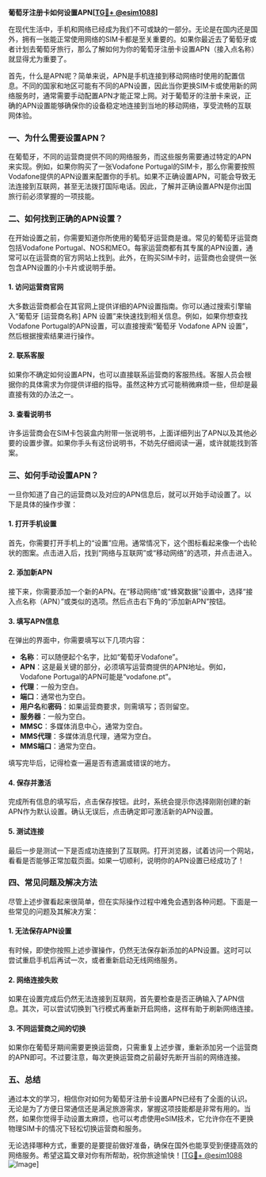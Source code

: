 **葡萄牙注册卡如何设置APN[[TG💪+ @esim1088](https://t.me/s/esim1088)]**

在现代生活中，手机和网络已经成为我们不可或缺的一部分。无论是在国内还是国外，拥有一张能正常使用网络的SIM卡都是至关重要的。如果你最近去了葡萄牙或者计划去葡萄牙旅行，那么了解如何为你的葡萄牙注册卡设置APN（接入点名称）就显得尤为重要了。

首先，什么是APN呢？简单来说，APN是手机连接到移动网络时使用的配置信息。不同的国家和地区可能有不同的APN设置，因此当你更换SIM卡或使用新的网络服务时，通常需要手动配置APN才能正常上网。对于葡萄牙的注册卡来说，正确的APN设置能够确保你的设备稳定地连接到当地的移动网络，享受流畅的互联网体验。

### 一、为什么需要设置APN？

在葡萄牙，不同的运营商提供不同的网络服务，而这些服务需要通过特定的APN来实现。例如，如果你购买了一张Vodafone Portugal的SIM卡，那么你需要按照Vodafone提供的APN设置来配置你的手机。如果不正确设置APN，可能会导致无法连接到互联网，甚至无法拨打国际电话。因此，了解并正确设置APN是你出国旅行前必须掌握的一项技能。

### 二、如何找到正确的APN设置？

在开始设置之前，你需要知道你所使用的葡萄牙运营商是谁。常见的葡萄牙运营商包括Vodafone Portugal、NOS和MEO。每家运营商都有其专属的APN设置，通常可以在运营商的官方网站上找到。此外，在购买SIM卡时，运营商也会提供一张包含APN设置的小卡片或说明手册。

#### 1. 访问运营商官网
大多数运营商都会在其官网上提供详细的APN设置指南。你可以通过搜索引擎输入“葡萄牙 [运营商名称] APN 设置”来快速找到相关信息。例如，如果你想查找Vodafone Portugal的APN设置，可以直接搜索“葡萄牙 Vodafone APN 设置”，然后根据搜索结果进行操作。

#### 2. 联系客服
如果你不确定如何设置APN，也可以直接联系运营商的客服热线。客服人员会根据你的具体需求为你提供详细的指导。虽然这种方式可能稍微麻烦一些，但却是最直接有效的办法之一。

#### 3. 查看说明书
许多运营商会在SIM卡包装盒内附带一张说明书，上面详细列出了APN以及其他必要的设置步骤。如果你手头有这份说明书，不妨先仔细阅读一遍，或许就能找到答案。

### 三、如何手动设置APN？

一旦你知道了自己的运营商以及对应的APN信息后，就可以开始手动设置了。以下是具体的操作步骤：

#### 1. 打开手机设置
首先，你需要打开手机上的“设置”应用。通常情况下，这个图标看起来像一个齿轮状的图案。点击进入后，找到“网络与互联网”或“移动网络”的选项，并点击进入。

#### 2. 添加新APN
接下来，你需要添加一个新的APN。在“移动网络”或“蜂窝数据”设置中，选择“接入点名称（APN）”或类似的选项。然后点击右下角的“添加新APN”按钮。

#### 3. 填写APN信息
在弹出的界面中，你需要填写以下几项内容：
- **名称**：可以随便起个名字，比如“葡萄牙Vodafone”。
- **APN**：这是最关键的部分，必须填写运营商提供的APN地址。例如，Vodafone Portugal的APN可能是“vodafone.pt”。
- **代理**：一般为空白。
- **端口**：通常也为空白。
- **用户名**和**密码**：如果运营商要求，则需填写；否则留空。
- **服务器**：一般为空白。
- **MMSC**：多媒体消息中心，通常为空白。
- **MMS代理**：多媒体消息代理，通常为空白。
- **MMS端口**：通常为空白。

填写完毕后，记得检查一遍是否有遗漏或错误的地方。

#### 4. 保存并激活
完成所有信息的填写后，点击保存按钮。此时，系统会提示你选择刚刚创建的新APN作为默认设置。确认无误后，点击确定即可激活新的APN设置。

#### 5. 测试连接
最后一步是测试一下是否成功连接到了互联网。打开浏览器，试着访问一个网站，看看是否能够正常加载页面。如果一切顺利，说明你的APN设置已经成功了！

### 四、常见问题及解决方法

尽管上述步骤看起来很简单，但在实际操作过程中难免会遇到各种问题。下面是一些常见的问题及其解决方案：

#### 1. 无法保存APN设置
有时候，即使你按照上述步骤操作，仍然无法保存新添加的APN设置。这时可以尝试重启手机后再试一次，或者重新启动无线网络服务。

#### 2. 网络连接失败
如果在设置完成后仍然无法连接到互联网，首先要检查是否正确输入了APN信息。其次，可以尝试切换到飞行模式再重新开启网络，这样有助于刷新网络连接。

#### 3. 不同运营商之间的切换
如果你在葡萄牙期间需要更换运营商，只需重复上述步骤，重新添加另一个运营商的APN即可。不过要注意，每次更换运营商之前最好先断开当前的网络连接。

### 五、总结

通过本文的学习，相信你对如何为葡萄牙注册卡设置APN已经有了全面的认识。无论是为了方便日常通信还是满足旅游需求，掌握这项技能都是非常有用的。当然，如果你觉得手动设置太麻烦，也可以考虑使用eSIM技术，它允许你在不更换物理SIM卡的情况下轻松切换运营商和服务。

无论选择哪种方式，重要的是要提前做好准备，确保在国外也能享受到便捷高效的网络服务。希望这篇文章对你有所帮助，祝你旅途愉快！[[TG💪+ @esim1088](https://t.me/s/esim1088) ![Image](https://i.postimg.cc/4NQfJmqS/Snipaste-2025-05-13-00-14-12.png)]